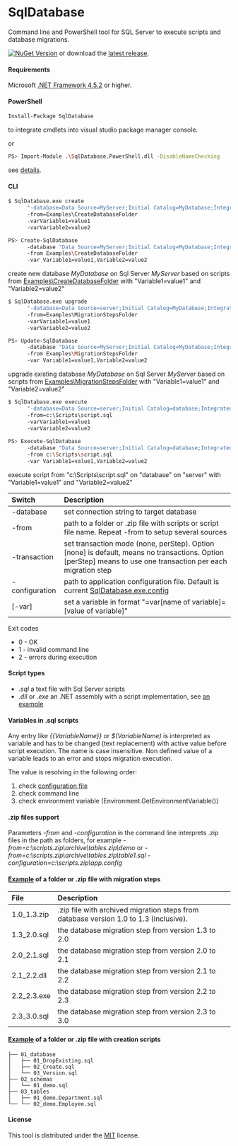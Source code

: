 # SqlDatabase
Command line and PowerShell tool for SQL Server to execute scripts and database migrations.

[![NuGet Version](https://img.shields.io/nuget/v/SqlDatabase.svg?style=flat-square)](https://www.nuget.org/packages/SqlDatabase/) or download the [latest release](https://github.com/max-ieremenko/SqlDatabase/releases).

#### Requirements

Microsoft [.NET Framework 4.5.2](https://www.microsoft.com/en-us/download/details.aspx?id=42642) or higher.

#### PowerShell
```bash
Install-Package SqlDatabase
```
to integrate cmdlets into visual studio package manager console.

or
```bash
PS> Import-Module .\SqlDatabase.PowerShell.dll -DisableNameChecking
```
see [details](https://github.com/max-ieremenko/SqlDatabase/tree/master/Sources/SqlDatabase.PowerShell/README.md).

#### CLI
```bash
$ SqlDatabase.exe create
      "-database=Data Source=MyServer;Initial Catalog=MyDatabase;Integrated Security=True"
      -from=Examples\CreateDatabaseFolder
      -varVariable1=value1
      -varVariable2=value2

PS> Create-SqlDatabase
      -database "Data Source=MyServer;Initial Catalog=MyDatabase;Integrated Security=True"
      -from Examples\CreateDatabaseFolder
      -var Variable1=value1,Variable2=value2
```
create new database *MyDatabase* on Sql Server *MyServer* based on scripts from [Examples\CreateDatabaseFolder](https://github.com/max-ieremenko/SqlDatabase/tree/master/Examples/CreateDatabaseFolder) with "Variable1=value1" and "Variable2=value2"


```bash
$ SqlDatabase.exe upgrade
      "-database=Data Source=server;Initial Catalog=MyDatabase;Integrated Security=True"
      -from=Examples\MigrationStepsFolder
      -varVariable1=value1
      -varVariable2=value2

PS> Update-SqlDatabase
      -database "Data Source=MyServer;Initial Catalog=MyDatabase;Integrated Security=True"
      -from Examples\MigrationStepsFolder
      -var Variable1=value1,Variable2=value2
```
upgrade existing database *MyDatabase* on Sql Server *MyServer* based on scripts from [Examples\MigrationStepsFolder](https://github.com/max-ieremenko/SqlDatabase/tree/master/Examples/MigrationStepsFolder) with "Variable1=value1" and "Variable2=value2"

```bash
$ SqlDatabase.exe execute
      "-database=Data Source=server;Initial Catalog=database;Integrated Security=True"
      -from=c:\Scripts\script.sql
      -varVariable1=value1
      -varVariable2=value2
     
PS> Execute-SqlDatabase
      -database "Data Source=server;Initial Catalog=database;Integrated Security=True"
      -from c:\Scripts\script.sql
      -var Variable1=value1,Variable2=value2
```
execute script from "c:\Scripts\script.sql" on "database" on "server" with "Variable1=value1" and "Variable2=value2"

|Switch|Description|
|:--|:----------|
|-database|set connection string to target database|
|-from|path to a folder or .zip file with scripts or script file name. Repeat -from to setup several sources|
|-transaction|set transaction mode (none, perStep). Option [none] is default, means no transactions. Option [perStep] means to use one transaction per each migration step|
|-configuration|path to application configuration file. Default is current [SqlDatabase.exe.config](https://github.com/max-ieremenko/SqlDatabase/tree/master/Examples/ConfigurationFile)|
|[-var]|set a variable in format "=var[name of variable]=[value of variable]"|

Exit codes
* 0 - OK
* 1 - invalid command line
* 2 - errors during execution

#### Script types
- *.sql* a text file with Sql Server scripts
- *.dll* or *.exe* an .NET assembly with a script implementation, see [an example](https://github.com/max-ieremenko/SqlDatabase/tree/master/Examples/CSharpMirationStep)

#### Variables in .sql scripts
Any entry like *{{VariableName}}* or *$(VariableName)* is interpreted as variable and has to be changed (text replacement) with active value before script execution. The name is case insensitive.
Non defined value of a variable leads to an error and stops migration execution.

The value is resolving in the following order:
1. check [configuration file](https://github.com/max-ieremenko/SqlDatabase/tree/master/Examples/ConfigurationFile)
2. check command line
2. check environment variable (Environment.GetEnvironmentVariable())

#### .zip files support
Parameters *-from* and *-configuration* in the command line interprets .zip files in the path as folders, for example
*-from=c:\scripts.zip\archive\tables.zip\demo* or *-from=c:\scripts.zip\archive\tables.zip\table1.sql*
*-configuration=c:\scripts.zip\app.config*

#### [Example](https://github.com/max-ieremenko/SqlDatabase/tree/master/Examples/MigrationStepsFolder/) of a folder or .zip file with migration steps
|File|Description|
|:--|:----------|
|1.0_1.3.zip|.zip file with archived migration steps from database version 1.0 to 1.3 (inclusive).|
|1.3_2.0.sql|the database migration step from version 1.3 to 2.0|
|2.0_2.1.sql|the database migration step from version 2.0 to 2.1|
|2.1_2.2.dll|the database migration step from version 2.1 to 2.2|
|2.2_2.3.exe|the database migration step from version 2.2 to 2.3|
|2.3_3.0.sql|the database migration step from version 2.3 to 3.0|

#### [Example](https://github.com/max-ieremenko/SqlDatabase/tree/master/Examples/CreateDatabaseFolder/) of a folder or .zip file with creation scripts
```
├── 01_database
│   ├── 01_DropExisting.sql
│   ├── 02_Create.sql
│   └── 03_Version.sql
├── 02_schemas
│   └── 01_demo.sql
├── 03_tables
│   ├── 01_demo.Department.sql
└── └── 02_demo.Employee.sql
```

#### License
This tool is distributed under the [MIT](https://github.com/max-ieremenko/SqlDatabase/tree/master/LICENSE) license.
